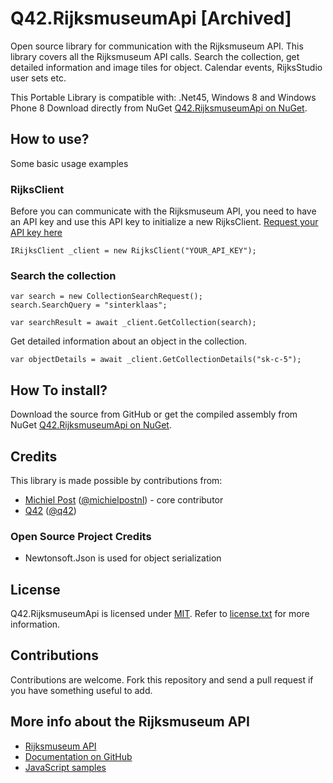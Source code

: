 Q42.RijksmuseumApi [Archived]
=========

Open source library for communication with the Rijksmuseum API.
This library covers all the Rijksmuseum API calls. Search the collection, get detailed information and image tiles for object. Calendar events, RijksStudio user sets etc.

This Portable Library is compatible with: .Net45, Windows 8 and Windows Phone 8
Download directly from NuGet [Q42.RijksmuseumApi on NuGet](https://nuget.org/packages/Q42.RijksmuseumApi).

## How to use?
Some basic usage examples

### RijksClient
Before you can communicate with the Rijksmuseum API, you need to have an API key and use this API key to initialize a new RijksClient.
[Request your API key here](http://rijksmuseum.github.io/)

	IRijksClient _client = new RijksClient("YOUR_API_KEY");
	
### Search the collection

	var search = new CollectionSearchRequest();
 	search.SearchQuery = "sinterklaas";
	
	var searchResult = await _client.GetCollection(search);
	
Get detailed information about an object in the collection.
	
	var objectDetails = await _client.GetCollectionDetails("sk-c-5");
	
## How To install?
Download the source from GitHub or get the compiled assembly from NuGet [Q42.RijksmuseumApi on NuGet](https://nuget.org/packages/Q42.RijksmuseumApi).

## Credits
This library is made possible by contributions from:
* [Michiel Post](http://www.michielpost.nl) ([@michielpostnl](http://twitter.com/michielpostnl)) - core contributor
* [Q42](http://www.q42.nl) ([@q42](http://twitter.com/q42))

### Open Source Project Credits

* Newtonsoft.Json is used for object serialization

## License

Q42.RijksmuseumApi is licensed under [MIT](http://www.opensource.org/licenses/mit-license.php "Read more about the MIT license form"). Refer to [license.txt](https://github.com/Q42/Q42.RijksmuseumApi/blob/master/LICENSE.txt) for more information.

## Contributions

Contributions are welcome. Fork this repository and send a pull request if you have something useful to add.

## More info about the Rijksmuseum API
* [Rijksmuseum API](https://www.rijksmuseum.nl/en/api)
* [Documentation on GitHub](http://rijksmuseum.github.io/)
* [JavaScript samples](http://rijksmuseum.github.io/demos/)

